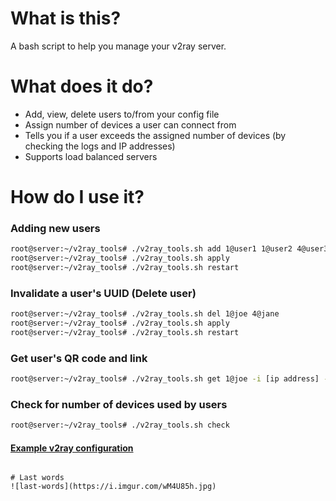 # What is this?
A bash script to help you manage your v2ray server.

# What does it do?
- Add, view, delete users to/from your config file
- Assign number of devices a user can connect from
- Tells you if a user exceeds the assigned number of devices (by checking the logs and IP addresses)
- Supports load balanced servers

# How do I use it?

### Adding new users
```bash
root@server:~/v2ray_tools# ./v2ray_tools.sh add 1@user1 1@user2 4@user3
root@server:~/v2ray_tools# ./v2ray_tools.sh apply
root@server:~/v2ray_tools# ./v2ray_tools.sh restart
```

### Invalidate a user's UUID (Delete user)
```bash
root@server:~/v2ray_tools# ./v2ray_tools.sh del 1@joe 4@jane
root@server:~/v2ray_tools# ./v2ray_tools.sh apply
root@server:~/v2ray_tools# ./v2ray_tools.sh restart
```

### Get user's QR code and link
```bash
root@server:~/v2ray_tools# ./v2ray_tools.sh get 1@joe -i [ip address] -n [vpn name]
```

### Check for number of devices used by users
```bash
root@server:~/v2ray_tools# ./v2ray_tools.sh check
```

#### [Example v2ray configuration](example_config.json)
```

# Last words
![last-words](https://i.imgur.com/wM4U85h.jpg)
